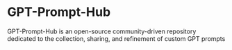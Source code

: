 # GPT-Prompt-Hub
GPT-Prompt-Hub is an open-source community-driven repository dedicated to the collection, sharing, and refinement of custom GPT prompts
